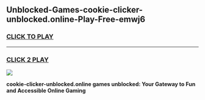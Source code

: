 
## Unblocked-Games-cookie-clicker-unblocked.online-Play-Free-emwj6
<h3>
<a href="https://premium76.site?title=cookie-clicker-unblocked.online&ref=10A">CLICK TO PLAY</a></h3>
<hr>

<h3>
<a href="https://premium76.site?title=cookie-clicker-unblocked.online&ref=10A">CLICK 2 PLAY</a>
  
</h3>

<a href="https://premium76.site?title=cookie-clicker-unblocked.online&ref=10A"><img src="https://clearcache.store/games.png"></a>


**cookie-clicker-unblocked.online games unblocked: Your Gateway to Fun and Accessible Online Gaming**
